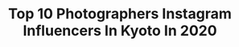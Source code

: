 ---
title: Top 10 Photographers Instagram Influencers In Kyoto In 2020
description: >-
  Find top photographers Instagram influencers in Kyoto in 2020. Most popular hashtags: #kyoto #pentax67 #photographer #portra400.
platform: Instagram
profiles:
  - username: "yuu0715yuki"
    fullname: >-
      Yuki Murauchi -YUU
    location: "Japan"
    followers: 24024
    engagement: 523
    commentsToLikes: 0.031187
    id: ck13a298fo9oq0i19tfh7p1gh
    verified: false
    hashtags: "#heronpreston, #photogenic, #girlsswimwear, #photographer"
  - username: "o_o1137n_n"
    fullname: >-
      
    location: "Japan"
    followers: 59489
    engagement: 203
    commentsToLikes: 0.016756
    id: ck5hopm7qpzrv0i11z8c1yq05
    verified: false
    hashtags: "#coordinate, #happy, #nicemoments, #haveagoodtime"
  - username: "misha_saied"
    fullname: >-
      Misha Saied
    location: "Japan"
    followers: 11852
    engagement: 512
    commentsToLikes: 0.040039
    id: ck5zwafom5s1j0i14m9wau3k0
    verified: false
    hashtags: "#photographer, #vloggerslife, #kyoto, #dotonbori"
  - username: "hakuchuu1882"
    fullname: >-
      Koichi
    location: "Japan"
    followers: 38924
    engagement: 436
    commentsToLikes: 0.007339
    id: ck0w5rcsh522j0i19uuqrq84z
    verified: false
    hashtags: "#instagramjapan, #galaxy, #instakayama, #tgrgram"
  - username: "helvetica"
    fullname: >-
      hideyuki nakao
    location: "Japan"
    followers: 20625
    engagement: 332
    commentsToLikes: 0.006718
    id: ck6ttlob8bawe0j715yvkk34a
    verified: false
    hashtags: "#polaroid, #sx70, #guimauve, #lessandmore"
  - username: "madoca_uchimura"
    fullname: >-
      madoca uchimura ○ 1989 Kyoto
    location: "Japan"
    followers: 29908
    engagement: 235
    commentsToLikes: 0.007561
    id: ck0u1t1i3xtfd0i19cr81kje4
    verified: false
    hashtags: "#film, #ishootfilm, #lomography, #analoguephotography"
  - username: "yohei_sawamura"
    fullname: >-
      Yōhei Sawamura / 澤村 洋兵
    location: "Japan"
    followers: 112459
    engagement: 350
    commentsToLikes: 0.003658
    id: ck0tza9j5pq530i19u05w21mj
    verified: false
    hashtags: "#teamgalaxy, #fujifilm, #handsfreechallenge, #galaxys20"
  - username: "hiroshi_mizutani_060"
    fullname: >-
      Hiroshi Mizutani
    location: "Japan"
    followers: 2513
    engagement: 2368
    commentsToLikes: 0.079453
    id: ck0vv1zjpn69t0i19gp4p7gpc
    verified: false
    hashtags: "#flower, #flowerslovers, #kyototrip, #kyoto"
  - username: "mich_viljoen"
    fullname: >-
      Michelle Viljoen
    location: "Japan"
    followers: 28444
    engagement: 433
    commentsToLikes: 0.032009
    id: ck0vvfctpovyt0i19uzjb68jb
    verified: false
    hashtags: "#lensculture, #artofvisuals, #visualsoflife, #london"
  - username: "ryography_713"
    fullname: >-
      Ryo Ogawa / 小川遼
    location: "Japan"
    followers: 41944
    engagement: 379
    commentsToLikes: 0.006411
    id: ck134rvzgxwcd0i192wkhb8ma
    verified: false
    hashtags: "#yellow, #bali, #snap, #travelgram"
---